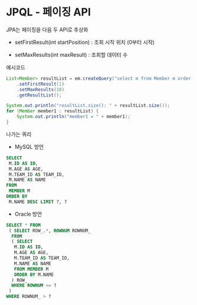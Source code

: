 # JPQL - 페이징 API

JPA는 페이징을 다음 두 API로 추상화

- setFirstResult(int startPosition) : 조회 시작 위치 (0부터 시작)

- setMaxResults(int maxResult) : 조회할 데이터 수



예시코드

```java
List<Member> resultList = em.createQuery("select m from Member m order by m.age desc", Member.class)
    .setFirstResult(1)
    .setMaxResults(10)
    .getResultList();

System.out.println("resultList.size(): " + resultList.size());
for (Member member1 : resultList) {
    System.out.println("member1 = " + member1);
}
```



나가는 쿼리

- MySQL 방언

```sql
SELECT
 M.ID AS ID,
 M.AGE AS AGE,
 M.TEAM_ID AS TEAM_ID,
 M.NAME AS NAME 
FROM
 MEMBER M 
ORDER BY
 M.NAME DESC LIMIT ?, ?
```

- Oracle 방언

```sql
SELECT * FROM
 ( SELECT ROW_.*, ROWNUM ROWNUM_ 
  FROM
  ( SELECT
   M.ID AS ID,
   M.AGE AS AGE,
   M.TEAM_ID AS TEAM_ID,
   M.NAME AS NAME 
   FROM MEMBER M 
   ORDER BY M.NAME 
  ) ROW_ 
  WHERE ROWNUM <= ?
 ) 
WHERE ROWNUM_ > ?
```

